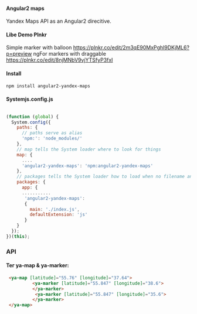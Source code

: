 [Angular2]: https://angular.io/

#### Angular2 maps 

Yandex Maps API as an Angular2 direcitive.


#### Libe Demo Plnkr
Simple marker with balloon
https://plnkr.co/edit/2m3qE90MxPghI9DKjML6?p=preview
ngFor markers with draggable
https://plnkr.co/edit/8njMNbV9vjYTSfyP3fxI

#### Install
```bash 
npm install angular2-yandex-maps
```

#### Systemjs.config.js
```js

(function (global) {
  System.config({
    paths: {
      // paths serve as alias
      'npm:': 'node_modules/'
    },
    // map tells the System loader where to look for things
    map: {
      ....
      'angular2-yandex-maps': 'npm:angular2-yandex-maps'
    },
    // packages tells the System loader how to load when no filename and/or no extension
    packages: {
      app: {
      ...........
       'angular2-yandex-maps': 
       {
         main: './index.js',
         defaultExtension: 'js'
       }
    }
  });
})(this);
```

### API

#### Тег ya-map & ya-marker:
```html
 <ya-map [latitude]="55.76" [longitude]="37.64">
          <ya-marker [latitude]="55.847" [longitude]="38.6">
          </ya-marker>
           <ya-marker [latitude]="55.847" [longitude]="35.6">
          </ya-marker>
 </ya-map>
```
